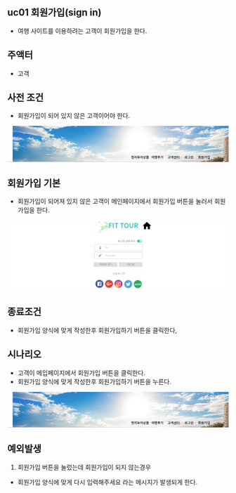 ## uc01 회원가입(sign in)
- 여행 사이트를 이용하려는 고객이 회원가입을 한다.

## 주액터
- 고객

## 사전 조건
- 회원가입이 되어 있지 않은 고객이어야 한다.
<img src="./images/login.png">


## 회원가입 기본
- 회원가입이 되어져 있지 않은 고객이 메인페이지에서 회원가입 버튼을 눌러서 회원가입을 한다.
<img src="./images/signin.png">

## 종료조건
- 회원가입 양식에 맞게 작성한후 회원가입하기 버튼을 클릭한다,


## 시나리오
- 고객이 메입페이지에서 회원가입 버튼을 클릭한다.
- 회원가입 양식에 맞게 작성한후 회원가입하기 버튼을 누른다.
<img src="./images/login.png">


## 예외발생
1. 회원가입 버튼을 눌렀는데 회원가입이 되지 않는경우
- 회원가입 양식에 맞게 다시 입력해주세요 라는 메시지가 발생되게 한다.

